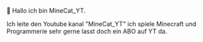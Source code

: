  👋 Hallo ich bin MineCat_YT.
 
 Ich leite den Youtube kanal "MineCat_YT" 
 ich spiele Minecraft und Programmerie sehr gerne 
 lasst doch ein ABO auf YT da.
